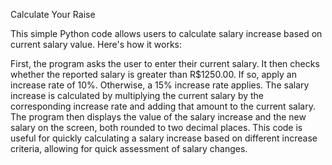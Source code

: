 Calculate Your Raise

This simple Python code allows users to calculate salary increase based on current salary value. Here's how it works:

First, the program asks the user to enter their current salary.
It then checks whether the reported salary is greater than R$1250.00. If so, apply an increase rate of 10%. Otherwise, a 15% increase rate applies.
The salary increase is calculated by multiplying the current salary by the corresponding increase rate and adding that amount to the current salary.
The program then displays the value of the salary increase and the new salary on the screen, both rounded to two decimal places.
This code is useful for quickly calculating a salary increase based on different increase criteria, allowing for quick assessment of salary changes.
